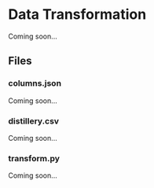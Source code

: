 # Data Transformation
Coming soon...

## Files

### columns.json
Coming soon...

### distillery.csv
Coming soon...

### transform.py
Coming soon...